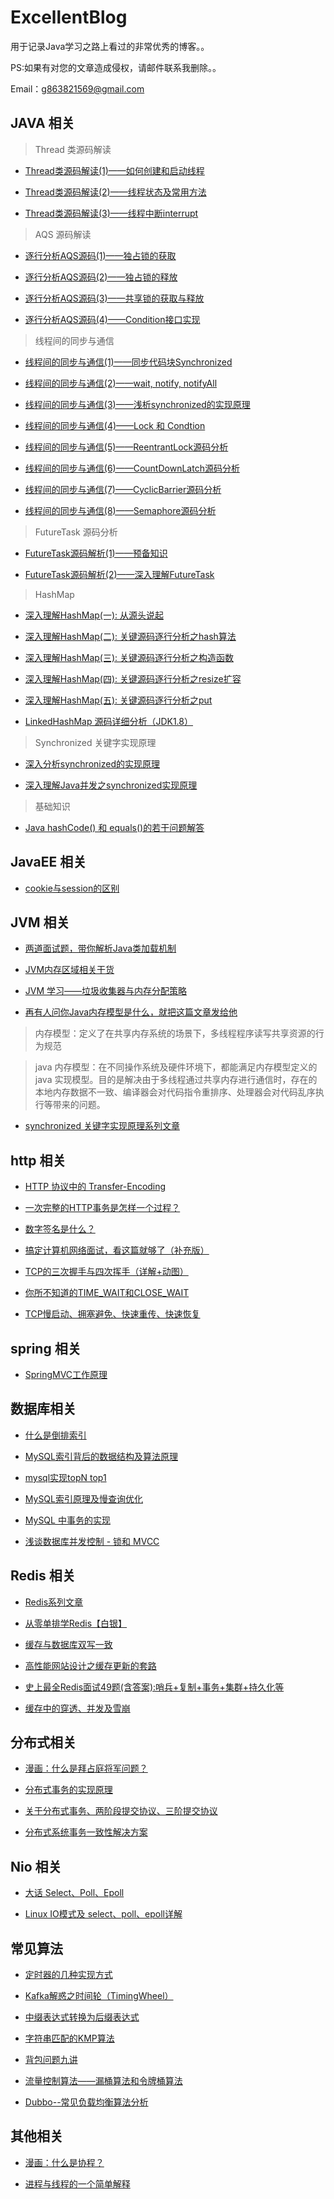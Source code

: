 # ExcellentBlog
用于记录Java学习之路上看过的非常优秀的博客。。

PS:如果有对您的文章造成侵权，请邮件联系我删除。。

Email：g863821569@gmail.com

## JAVA 相关

> Thread 类源码解读

* [Thread类源码解读(1)——如何创建和启动线程](https://segmentfault.com/a/1190000016029782)

* [Thread类源码解读(2)——线程状态及常用方法](https://segmentfault.com/a/1190000016056451)

* [Thread类源码解读(3)——线程中断interrupt](https://segmentfault.com/a/1190000016083002)

> AQS 源码解读

* [逐行分析AQS源码(1)——独占锁的获取](https://segmentfault.com/a/1190000015739343)

* [逐行分析AQS源码(2)——独占锁的释放](https://segmentfault.com/a/1190000015752512)

* [逐行分析AQS源码(3)——共享锁的获取与释放](https://segmentfault.com/a/1190000016447307)

* [逐行分析AQS源码(4)——Condition接口实现](https://segmentfault.com/a/1190000016462281)

> 线程间的同步与通信

* [线程间的同步与通信(1)——同步代码块Synchronized](https://segmentfault.com/a/1190000015979202)

* [线程间的同步与通信(2)——wait, notify, notifyAll](https://segmentfault.com/a/1190000016002355)

* [线程间的同步与通信(3)——浅析synchronized的实现原理](https://segmentfault.com/a/1190000016016459)

* [线程间的同步与通信(4)——Lock 和 Condtion](https://segmentfault.com/a/1190000016449988)

* [线程间的同步与通信(5)——ReentrantLock源码分析](https://segmentfault.com/a/1190000016503518)

* [线程间的同步与通信(6)——CountDownLatch源码分析](https://segmentfault.com/a/1190000016508108)

* [线程间的同步与通信(7)——CyclicBarrier源码分析](https://segmentfault.com/a/1190000016518256)

* [线程间的同步与通信(8)——Semaphore源码分析](https://segmentfault.com/a/1190000016533657)

> FutureTask 源码分析

* [FutureTask源码解析(1)——预备知识](https://segmentfault.com/a/1190000016542779)

* [FutureTask源码解析(2)——深入理解FutureTask](https://segmentfault.com/a/1190000016572591)

> HashMap

* [深入理解HashMap(一): 从源头说起](https://segmentfault.com/a/1190000015796727)

* [深入理解HashMap(二): 关键源码逐行分析之hash算法](https://segmentfault.com/a/1190000015798586)

* [深入理解HashMap(三): 关键源码逐行分析之构造函数](https://segmentfault.com/a/1190000015806050)

* [深入理解HashMap(四): 关键源码逐行分析之resize扩容](https://segmentfault.com/a/1190000015812438)

* [深入理解HashMap(五): 关键源码逐行分析之put](https://segmentfault.com/a/1190000015826733)

* [LinkedHashMap 源码详细分析（JDK1.8）](https://www.imooc.com/article/22931)

> Synchronized 关键字实现原理

* [深入分析synchronized的实现原理](https://blog.csdn.net/chenssy/article/details/54883355)

* [深入理解Java并发之synchronized实现原理](https://blog.csdn.net/javazejian/article/details/72828483)

> 基础知识

* [Java hashCode() 和 equals()的若干问题解答](https://www.cnblogs.com/skywang12345/p/3324958.html)

## JavaEE 相关

* [cookie与session的区别](https://www.imooc.com/article/3369)

## JVM 相关

* [两道面试题，带你解析Java类加载机制](https://www.cnblogs.com/chanshuyi/p/the_java_class_load_mechamism.html)

* [JVM内存区域相关干货](https://www.aprilyolies.top/2019/05/06/JVM%E5%86%85%E5%AD%98%E5%8C%BA%E5%9F%9F%E7%9B%B8%E5%85%B3%E5%B9%B2%E8%B4%A7/)

* [JVM 学习——垃圾收集器与内存分配策略](https://matt33.com/2016/09/18/jvm-basic2/)

* [再有人问你Java内存模型是什么，就把这篇文章发给他](https://www.hollischuang.com/archives/2550)

> 内存模型：定义了在共享内存系统的场景下，多线程程序读写共享资源的行为规范

> java 内存模型：在不同操作系统及硬件环境下，都能满足内存模型定义的 java 实现模型。目的是解决由于多线程通过共享内存进行通信时，存在的本地内存数据不一致、编译器会对代码指令重排序、处理器会对代码乱序执行等带来的问题。

* [synchronized 关键字实现原理系列文章](https://www.hollischuang.com/archives/1883)

## http 相关

* [HTTP 协议中的 Transfer-Encoding](https://www.cnblogs.com/micro-chen/p/7183275.html)

* [一次完整的HTTP事务是怎样一个过程？](https://blog.51cto.com/linux5588/1351007)

* [数字签名是什么？](http://www.ruanyifeng.com/blog/2011/08/what_is_a_digital_signature.html)

* [搞定计算机网络面试，看这篇就够了（补充版）](https://juejin.im/post/5b7be0b2e51d4538db34a51e)

* [TCP的三次握手与四次挥手（详解+动图）](https://blog.csdn.net/qzcsu/article/details/72861891)

* [你所不知道的TIME_WAIT和CLOSE_WAIT](https://mp.weixin.qq.com/s?__biz=MzI4MjA4ODU0Ng==&mid=402415747&idx=1&sn=2458ba4fe1830eecdb8db725d3f395fa&scene=1&srcid=0317kixDKODOMBEMqjenW4Jb)

* [TCP慢启动、拥塞避免、快速重传、快速恢复](https://blog.csdn.net/itmacar/article/details/12278769)

## spring 相关

* [SpringMVC工作原理](https://www.cnblogs.com/xiaoxi/p/6164383.html)

## 数据库相关

* [什么是倒排索引](https://www.cnblogs.com/zlslch/p/6440114.html)

* [MySQL索引背后的数据结构及算法原理](http://blog.codinglabs.org/articles/theory-of-mysql-index.html)

* [mysql实现topN top1](https://www.cnblogs.com/codeOfLife/p/7410620.html)

* [MySQL索引原理及慢查询优化](https://tech.meituan.com/2014/06/30/mysql-index.html)

* [MySQL 中事务的实现](https://draveness.me/mysql-transaction)

* [浅谈数据库并发控制 - 锁和 MVCC](https://draveness.me/database-concurrency-control)

## Redis 相关

* [Redis系列文章](https://blog.csdn.net/cuipeng0916/article/details/53561869)

* [从零单排学Redis【白银】](https://mp.weixin.qq.com/s?__biz=MzI4Njg5MDA5NA==&mid=2247484386&idx=1&sn=323ddc84dc851a975530090fcd6e2326&chksm=ebd742e3dca0cbf52bc65d430447e639d81cc13e0ac34613edf464dae3950b10e2e1df74dcc5&token=1834317504&lang=zh_CN#rd)

* [缓存与数据库双写一致](https://www.cnblogs.com/Java3y/p/10266306.html)

* [高性能网站设计之缓存更新的套路](https://blog.csdn.net/tTU1EvLDeLFq5btqiK/article/details/78693323)

* [史上最全Redis面试49题(含答案):哨兵+复制+事务+集群+持久化等](https://youzhixueyuan.com/redis-interview-question-49-answers.html)

* [缓存中的穿透、并发及雪崩](https://segmentfault.com/a/1190000013686915)

## 分布式相关

* [漫画：什么是拜占庭将军问题？](https://blog.csdn.net/bjweimengshu/article/details/80222416)

* [分布式事务的实现原理](https://draveness.me/distributed-transaction-principle)

* [关于分布式事务、两阶段提交协议、三阶提交协议](http://www.hollischuang.com/archives/681)

* [分布式系统事务一致性解决方案](https://www.infoq.cn/article/solution-of-distributed-system-transaction-consistency)

## Nio 相关

* [大话 Select、Poll、Epoll](https://cloud.tencent.com/developer/article/1005481)

* [Linux IO模式及 select、poll、epoll详解](https://segmentfault.com/a/1190000003063859)

## 常见算法

* [定时器的几种实现方式](https://www.cnkirito.moe/timer/)

* [Kafka解惑之时间轮（TimingWheel）](https://blog.csdn.net/u013256816/article/details/80697456)

* [中缀表达式转换为后缀表达式](https://blog.csdn.net/sgbfblog/article/details/8001651)

* [字符串匹配的KMP算法](http://www.ruanyifeng.com/blog/2013/05/Knuth%E2%80%93Morris%E2%80%93Pratt_algorithm.html)

* [背包问题九讲](https://www.kancloud.cn/kancloud/pack/70125)

* [流量控制算法——漏桶算法和令牌桶算法](https://www.jianshu.com/p/36bca4ed6d17)

* [Dubbo--常见负载均衡算法分析](https://juejin.im/entry/5b13e712e51d4506da5a039b)

## 其他相关

* [漫画：什么是协程？](https://www.itcodemonkey.com/article/4620.html)

* [进程与线程的一个简单解释](http://www.ruanyifeng.com/blog/2013/04/processes_and_threads.html)
